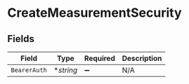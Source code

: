 # CreateMeasurementSecurity


## Fields

| Field              | Type               | Required           | Description        |
| ------------------ | ------------------ | ------------------ | ------------------ |
| `BearerAuth`       | **string*          | :heavy_minus_sign: | N/A                |